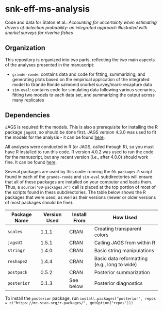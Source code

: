 # snk-eff-ms-analysis
Code and data for Staton et al.: _Accounting for uncertainty when estimating drivers of detection probability: an integrated approach illustrated with snorkel surveys for riverine fishes_

## Organization

This repository is organized into two parts, reflecting the two main aspects of the analyses presented in the manuscript:

* `grande-ronde`: contains data and code for fitting, summarizing, and generating plots based on the empirical application of the integrated model to Grande Ronde salmonid snorkel survey/mark-recapture data
* `sim-eval`: contains code for simulating data following various scenarios, fitting two models to each data set, and summarizing the output across many replicates

## Dependencies

JAGS is required fit the models. This is also a prerequisite for installing the R package `jagsUI`, so should be done first. JAGS version 4.3.0 was used to fit the models for the analysis - it can be found [here](<https://sourceforge.net/projects/mcmc-jags/files/JAGS/4.x/>).

All analyses were conducted in R (or JAGS, called through R), so you must have R installed to run this code. R version 4.0.2 was used to run the code for the manuscript, but any recent version (i.e., after 4.0.0) should work fine. It can be found [here](<https://www.r-project.org/>).

Several packages are used by this code: running the `00-packages.R` script found in each of the `grande-ronde` and `sim-eval` subdirectories will ensure that all of these packages are installed on your computer and loads them. Thus, a `source("00-packages.R")` call is placed at the top portion of most of the scripts found in thess subdirectories. The table below shows the R packages that were used, as well as their versions (newer or older versions of most packages should be fine).

| Package Name | Version Used | Install From | How Used                                          |
| ------------ | ------------ | ------------ | ------------------------------------------------- |
| `scales`     | 1.1.1        | CRAN         | Creating transparent colors                       |
| `jagsUI`     | 1.5.1        | CRAN         | Calling JAGS from within R                        |
| `stringr`    | 1.4.0        | CRAN         | Basic string manipulations                        |
| `reshape2`   | 1.4.4        | CRAN         | Basic data reformatting (e.g., long to wide)      |
| `postpack`   | 0.5.2        | CRAN         | Posterior summarization                           |
| `posterior`  | 0.1.3        | See below    | Posterior diagnostics |

To install the `posterior` package, run `install.packages("posterior", repos = c("https://mc-stan.org/r-packages/", getOption("repos")))`
